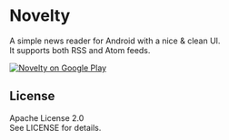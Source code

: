 # Novelty
A simple news reader for Android with a nice & clean UI.<br />
It supports both RSS and Atom feeds.

[![Novelty on Google Play](http://developer.android.com/images/brand/en_generic_rgb_wo_45.png)](https://play.google.com/store/apps/details?id=ro.edi.novelty)

## License
Apache License 2.0<br />
See LICENSE for details.
